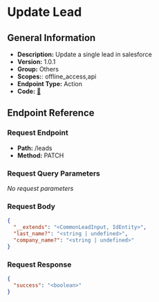 # Update Lead

## General Information

- **Description:** Update a single lead in salesforce
- **Version:** 1.0.1
- **Group:** Others
- **Scopes:**: offline_access,api
- **Endpoint Type:** Action
- **Code:** [🔗](https://github.com/NangoHQ/integration-templates/tree/main/integrations/salesforce-sandbox/actions/update-lead.ts)

## Endpoint Reference

### Request Endpoint

- **Path:** /leads
- **Method:** PATCH

### Request Query Parameters

_No request parameters_

### Request Body

```json
{
  "__extends": "<CommonLeadInput, IdEntity>",
  "last_name?": "<string | undefined>",
  "company_name?": "<string | undefined>"
}
```

### Request Response

```json
{
  "success": "<boolean>"
}
```
